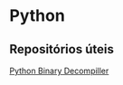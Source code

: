 # Python

## Repositórios úteis
[Python Binary Decompiller](https://github.com/rocky/python-decompile3)
